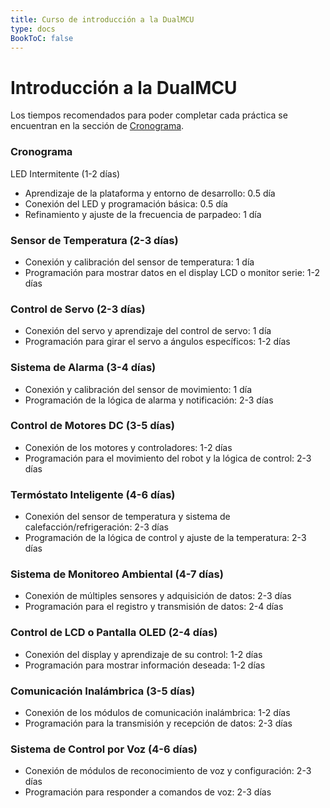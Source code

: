 ```yaml
---
title: Curso de introducción a la DualMCU
type: docs
BookToC: false
---
```


# Introducción a la DualMCU
Los tiempos recomendados para poder completar cada práctica se encuentran en la sección de [Cronograma](#cronograma).
### Cronograma
LED Intermitente (1-2 días)
+ Aprendizaje de la plataforma y entorno de desarrollo: 0.5 día
+ Conexión del LED y programación básica: 0.5 día
+ Refinamiento y ajuste de la frecuencia de parpadeo: 1 día
### Sensor de Temperatura (2-3 días)
+ Conexión y calibración del sensor de temperatura: 1 día
+ Programación para mostrar datos en el display LCD o monitor serie: 1-2 días
### Control de Servo (2-3 días)
+ Conexión del servo y aprendizaje del control de servo: 1 día
+ Programación para girar el servo a ángulos específicos: 1-2 días
### Sistema de Alarma (3-4 días)
+ Conexión y calibración del sensor de movimiento: 1 día
+ Programación de la lógica de alarma y notificación: 2-3 días
### Control de Motores DC (3-5 días)
+ Conexión de los motores y controladores: 1-2 días
+ Programación para el movimiento del robot y la lógica de control: 2-3 días
### Termóstato Inteligente (4-6 días)
+ Conexión del sensor de temperatura y sistema de calefacción/refrigeración: 2-3 días
+ Programación de la lógica de control y ajuste de la temperatura: 2-3 días
### Sistema de Monitoreo Ambiental (4-7 días)
+ Conexión de múltiples sensores y adquisición de datos: 2-3 días
+ Programación para el registro y transmisión de datos: 2-4 días
### Control de LCD o Pantalla OLED (2-4 días)
+ Conexión del display y aprendizaje de su control: 1-2 días
+ Programación para mostrar información deseada: 1-2 días
### Comunicación Inalámbrica (3-5 días)
+ Conexión de los módulos de comunicación inalámbrica: 1-2 días
+ Programación para la transmisión y recepción de datos: 2-3 días
### Sistema de Control por Voz (4-6 días)
+ Conexión de módulos de reconocimiento de voz y configuración: 2-3 días
+ Programación para responder a comandos de voz: 2-3 días
